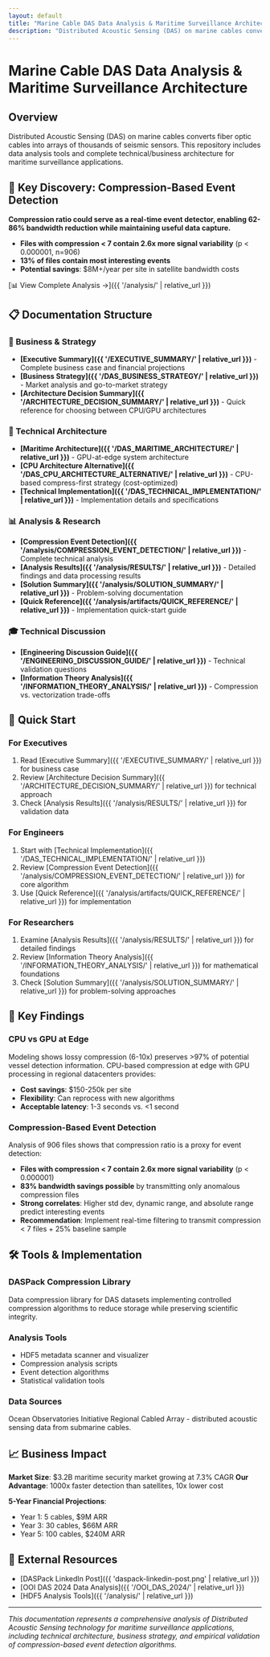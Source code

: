 ```yaml
---
layout: default
title: "Marine Cable DAS Data Analysis & Maritime Surveillance Architecture"
description: "Distributed Acoustic Sensing (DAS) on marine cables converts fiber optic cables into arrays of thousands of seismic sensors. This repository includes data analysis tools and complete technical/business architecture for maritime surveillance applications."
---
```


# Marine Cable DAS Data Analysis & Maritime Surveillance Architecture

## Overview

Distributed Acoustic Sensing (DAS) on marine cables converts fiber optic cables into arrays of thousands of seismic sensors. This repository includes data analysis tools and complete technical/business architecture for maritime surveillance applications.

## 🎯 Key Discovery: Compression-Based Event Detection

**Compression ratio could serve as a real-time event detector, enabling 62-86% bandwidth reduction while maintaining useful data capture.**

- **Files with compression < 7 contain 2.6x more signal variability** (p < 0.000001, n=906)
- **13% of files contain most interesting events**
- **Potential savings**: \$8M+/year per site in satellite bandwidth costs

[📊 View Complete Analysis →]({{ '/analysis/' | relative_url }})

## 📋 Documentation Structure

### 🏢 Business & Strategy

- **[Executive Summary]({{ '/EXECUTIVE_SUMMARY/' | relative_url }})** - Complete business case and financial projections
- **[Business Strategy]({{ '/DAS_BUSINESS_STRATEGY/' | relative_url }})** - Market analysis and go-to-market strategy
- **[Architecture Decision Summary]({{ '/ARCHITECTURE_DECISION_SUMMARY/' | relative_url }})** - Quick reference for choosing between CPU/GPU architectures

### 🔧 Technical Architecture

- **[Maritime Architecture]({{ '/DAS_MARITIME_ARCHITECTURE/' | relative_url }})** - GPU-at-edge system architecture
- **[CPU Architecture Alternative]({{ '/DAS_CPU_ARCHITECTURE_ALTERNATIVE/' | relative_url }})** - CPU-based compress-first strategy (cost-optimized)
- **[Technical Implementation]({{ '/DAS_TECHNICAL_IMPLEMENTATION/' | relative_url }})** - Implementation details and specifications

### 📊 Analysis & Research

- **[Compression Event Detection]({{ '/analysis/COMPRESSION_EVENT_DETECTION/' | relative_url }})** - Complete technical analysis
- **[Analysis Results]({{ '/analysis/RESULTS/' | relative_url }})** - Detailed findings and data processing results
- **[Solution Summary]({{ '/analysis/SOLUTION_SUMMARY/' | relative_url }})** - Problem-solving documentation
- **[Quick Reference]({{ '/analysis/artifacts/QUICK_REFERENCE/' | relative_url }})** - Implementation quick-start guide

### 🎓 Technical Discussion

- **[Engineering Discussion Guide]({{ '/ENGINEERING_DISCUSSION_GUIDE/' | relative_url }})** - Technical validation questions
- **[Information Theory Analysis]({{ '/INFORMATION_THEORY_ANALYSIS/' | relative_url }})** - Compression vs. vectorization trade-offs

## 🚀 Quick Start

### For Executives

1. Read [Executive Summary]({{ '/EXECUTIVE_SUMMARY/' | relative_url }}) for business case
2. Review [Architecture Decision Summary]({{ '/ARCHITECTURE_DECISION_SUMMARY/' | relative_url }}) for technical approach
3. Check [Analysis Results]({{ '/analysis/RESULTS/' | relative_url }}) for validation data

### For Engineers

1. Start with [Technical Implementation]({{ '/DAS_TECHNICAL_IMPLEMENTATION/' | relative_url }})
2. Review [Compression Event Detection]({{ '/analysis/COMPRESSION_EVENT_DETECTION/' | relative_url }}) for core algorithm
3. Use [Quick Reference]({{ '/analysis/artifacts/QUICK_REFERENCE/' | relative_url }}) for implementation

### For Researchers

1. Examine [Analysis Results]({{ '/analysis/RESULTS/' | relative_url }}) for detailed findings
2. Review [Information Theory Analysis]({{ '/INFORMATION_THEORY_ANALYSIS/' | relative_url }}) for mathematical foundations
3. Check [Solution Summary]({{ '/analysis/SOLUTION_SUMMARY/' | relative_url }}) for problem-solving approaches

## 🔬 Key Findings

### CPU vs GPU at Edge

Modeling shows lossy compression (6-10x) preserves >97% of potential vessel detection information. CPU-based compression at edge with GPU processing in regional datacenters provides:

- **Cost savings**: \$150-250k per site
- **Flexibility**: Can reprocess with new algorithms
- **Acceptable latency**: 1-3 seconds vs. <1 second

### Compression-Based Event Detection

Analysis of 906 files shows that compression ratio is a proxy for event detection:

- **Files with compression < 7 contain 2.6x more signal variability** (p < 0.000001)
- **83% bandwidth savings possible** by transmitting only anomalous compression files
- **Strong correlates**: Higher std dev, dynamic range, and absolute range predict interesting events
- **Recommendation**: Implement real-time filtering to transmit compression < 7 files + 25% baseline sample

## 🛠️ Tools & Implementation

### DASPack Compression Library

Data compression library for DAS datasets implementing controlled compression algorithms to reduce storage while preserving scientific integrity.

### Analysis Tools

- HDF5 metadata scanner and visualizer
- Compression analysis scripts
- Event detection algorithms
- Statistical validation tools

### Data Sources

Ocean Observatories Initiative Regional Cabled Array - distributed acoustic sensing data from submarine cables.

## 📈 Business Impact

**Market Size**: \$3.2B maritime security market growing at 7.3% CAGR
**Our Advantage**: 1000x faster detection than satellites, 10x lower cost

**5-Year Financial Projections**:

- Year 1: 5 cables, \$9M ARR
- Year 3: 30 cables, \$66M ARR
- Year 5: 100 cables, \$240M ARR

## 🔗 External Resources

- [DASPack LinkedIn Post]({{ 'daspack-linkedin-post.png' | relative_url }})
- [OOI DAS 2024 Data Analysis]({{ '/OOI_DAS_2024/' | relative_url }})
- [HDF5 Analysis Tools]({{ '/analysis/' | relative_url }})

---

_This documentation represents a comprehensive analysis of Distributed Acoustic Sensing technology for maritime surveillance applications, including technical architecture, business strategy, and empirical validation of compression-based event detection algorithms._
